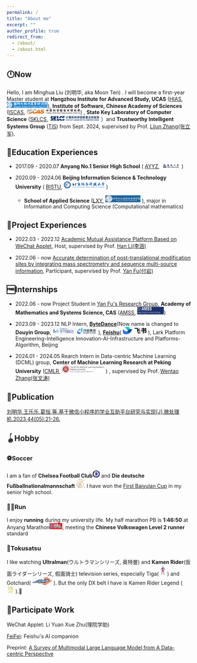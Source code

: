 ```yaml
---
permalink: /
title: "About me"
excerpt: ""
author_profile: true
redirect_from: 
  - /about/
  - /about.html
---
```


## 🕛Now

Hello, I am Minghua Liu (刘明华, aka Moon Ten) . I will become a first-year Master student at **Hangzhou Institute for Advanced Study, UCAS** ([HIAS](http://hias.ucas.ac.cn/), <img title="" src="../images/hias_logo.png" alt="" width="112">), **Institute of Software, Chinese Academy of Sciences** ([ISCAS](http://www.is.cas.cn/), <img title="" src="../images/iscas_logo.png" alt="" width="147">) , **State Key Laboratory of Computer Science** ([SKLCS](https://lcs.ios.ac.cn/), <img title="" src="../images/sklcs_logo.png" alt="" width="137"> ）and **Trustworthy Intelligent Systems Group** ([TIS](https://iscasmc.ios.ac.cn/)) from Sept. 2024, supervised by Prof. [Lijun Zhang(张立军)](https://iscasmc.ios.ac.cn/people/lijun-zhang/).

## 📖Education Experiences

- 2017.09 - 2020.07 **Anyang No.1 Senior High School** ( [AYYZ](http://www.ayyz.cn/), <img title="" src="../images/ayyz_logo.png" alt="" width="52"> )

- 2020.09 - 2024.06 **Beijing Information Science & Technology University** ( [BISTU](https://www.bistu.edu.cn/), <img title="" src="../images/bistu_logo.png" alt="" width="112">  )
  
  - **School of Applied Science** ([LXY](https://science.bistu.edu.cn/),  <img title="" src="../images/bistu_lxy_logo.png" alt="" width="96"> ), major in Information and Computing Science (Computational mathematics)

## 🔧Project Experiences

- 2022.03 - 2022.12  [Academic Mutual Assistance Platform Based on WeChat Applet](http://bjcxcy.bjtu.edu.cn/Index/ItemDetail?id=e606080b-1e26-476a-ba77-51dccc089314&_pageIndex=713&_id=e6051615-3507-43a9-99ea-d03836c7f681),  Host, supervised by Prof. [Han Li(李涵)](https://science.bistu.edu.cn/jxgz/dsfc/201609/t20160909_38999.html) 

- 2022.06 -    now     [Accurate determination of post-translational modification sites by integrating mass spectrometry and sequence multi-source information](https://www.izaiwen.cn/detail.NDQxNDc1.html),   Participant, supervised by Prof. [Yan Fu(付岩)](http://fugroup.amss.ac.cn/People/fuyan/index_en.htm)

## 🆓Internships

- 2022.06 -    now      Project Student in [Yan Fu's Research Group](http://fugroup.amss.ac.cn/), **Academy of Mathematics and Systems Science, CAS** ([AMSS](http://www.amss.ac.cn/), <img title="" src="../images/amss_logo.png" alt="" width="73">)

- 2023.09 - 2023.12  NLP Intern,  [**ByteDance**](https://www.bytedance.com/)(Now name is changed to **Douyin Group**, <img src="../images/bt_logo.png" title="" alt="" width="125">), [**Feishu**](https://www.larksuite.com/zh_cn)( <img title="" src="../images/feishu_logo.png" alt="" width="65"> ), Lark Platform Engineering-Intelligence Innovation-AI-Infrastructure and Platforms-Algorithm, Beijing

- 2024.01 - 2024.05  Rearch Intern in Data-centric Machine Learning (DCML) group,  **Center of Machine Learning Research at Peking University** ([CMLR](https://cmlr.pku.edu.cn/index.htm#), <img title="" src="../images/cmlr_pku_logo.png" alt="" width="120">) , supervised by Prof. [Wentao Zhang(张文涛)](https://zwt233.github.io/)

## 📃Publication

[刘明华,王乐乐,葛恒,等.基于微信小程序的学业互助平台研究与实现[J].微处理机,2023,44(05):21-26.](https://kns.cnki.net/kcms2/article/abstract?v=m22VhQxdXyfPWgATkBXXZDpeCczqbcUFBpk6uKY5fA2QjgLRmlrG7xnUiElCqMDYWPd3RMRHLY-4hiTF4yXGvDZ3bMZz49V6o-Y9FzCe6EZ4NqKvutrAAorl1a8LecnKDCUIufCrkucWN-OsB27XFg==&uniplatform=NZKPT&language=CHS)

## 🪀Hobby

### ⚽Soccer

I am a fan of **Chelsea Football Club**<img title="" src="../images/chelsea_log.png" alt="" width="20"> and **Die deutsche Fußballnationalmannschaft** <img title="" src="../images/germany_logo.png" alt="" width="20">. I have won the [First Baiyulan Cup](http://8.140.50.65/quanguowenmingxiaoyuanfengcai/xiaoyuanwenhuajianshe/2018-04-02/1344.html) in my senior high school. 

### 🏃🏼Run

I enjoy **running** during my university life. My half marathon PB is **1:46:50** at Anyang Marathon<img src="../images/aymarthon_logo.png" title="" alt="" width="35">, meeting the **Chinese Volkswagen Level 2 runner** standard

### 👾Tokusatsu

I like watching **Ultralman**(ウルトラマンシリーズ, 奥特曼) and **Kamen Rider**(仮面ライダーシリーズ, 假面骑士) television series, especially Tiga( <img title="" src="../images/tiga_logo.png" alt="" width="15"> ) and Gotchard( <img title="" src="../images/gotchard_logo.png" alt="" width="54"> ). But the only DX belt I have is Kamen Rider Legend ( <img title="" src="../images/legend_logo.png" alt="" width="20"> ).🐶

## 👣Participate Work

WeChat Applet: Li Yuan Xue Zhu(理院学助)

[FeiFei](https://www.feishu.cn/product/ai_companion): Feishu's AI companion

Preprint: [A Survey of Multimodal Large Language Model from A Data-centric Perspective](https://arxiv.org/abs/2405.16640)